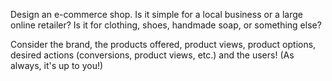 Design an e-commerce shop. Is it simple for a local business or a large online retailer? Is it for clothing, shoes, handmade soap, or something else? 

Consider the brand, the products offered, product views, product options, desired actions (conversions, product views, etc.) and the users! (As always, it's up to you!)